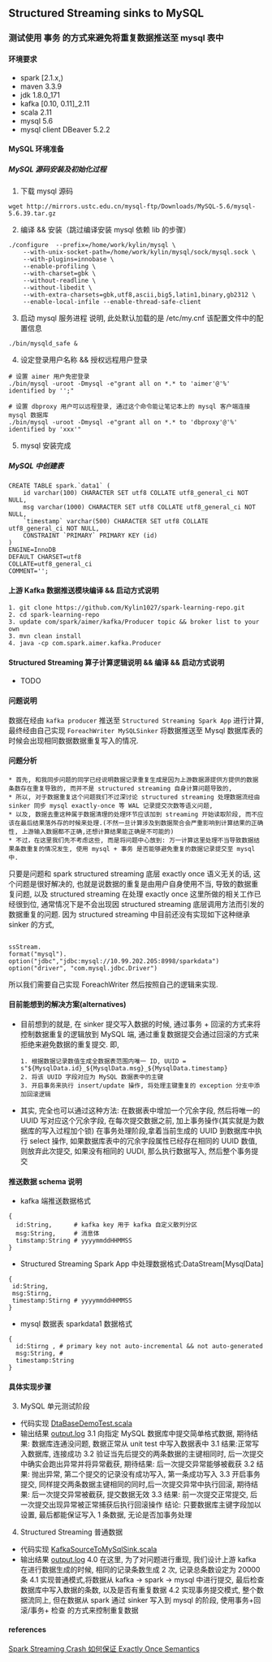 ## Structured Streaming sinks to MySQL 

### 测试使用 事务 的方式来避免将重复数据推送至 mysql 表中
#### 环境要求
* spark [2.1.x,)
* maven 3.3.9 
* jdk 1.8.0_171
* kafka [0.10, 0.11]_2.11
* scala 2.11 
* mysql 5.6 
* mysql client DBeaver 5.2.2 

#### MySQL 环境准备
##### MySQL 源码安装及初始化过程
1. 下载 mysql 源码
```
wget http://mirrors.ustc.edu.cn/mysql-ftp/Downloads/MySQL-5.6/mysql-5.6.39.tar.gz
```
2. 编译 && 安装（跳过编译安装 mysql 依赖 lib 的步骤）
```
./configure  --prefix=/home/work/kylin/mysql \
    --with-unix-socket-path=/home/work/kylin/mysql/sock/mysql.sock \
    --with-plugins=innobase \
    --enable-profiling \
    --with-charset=gbk \
    --without-readline \
    --without-libedit \
    --with-extra-charsets=gbk,utf8,ascii,big5,latin1,binary,gb2312 \
    --enable-local-infile --enable-thread-safe-client
```
3. 启动 mysql 服务进程
说明, 此处默认加载的是 /etc/my.cnf 该配置文件中的配置信息
```
./bin/mysqld_safe & 
```

4. 设定登录用户名称 && 授权远程用户登录
```
# 设置 aimer 用户免密登录
./bin/mysql -uroot -Dmysql -e"grant all on *.* to 'aimer'@'%' identified by '';"   

# 设置 dbproxy 用户可以远程登录, 通过这个命令能让笔记本上的 mysql 客户端连接 mysql 数据库 
./bin/mysql -uroot -Dmysql -e"grant all on *.* to 'dbproxy'@'%' identified by 'xxx'"
```
5. mysql 安装完成

##### MySQL 中创建表
```$xslt
CREATE TABLE spark.`data1` (
	id varchar(100) CHARACTER SET utf8 COLLATE utf8_general_ci NOT NULL,
	msg varchar(1000) CHARACTER SET utf8 COLLATE utf8_general_ci NOT NULL,
	`timestamp` varchar(500) CHARACTER SET utf8 COLLATE utf8_general_ci NOT NULL,
	CONSTRAINT `PRIMARY` PRIMARY KEY (id)
)
ENGINE=InnoDB
DEFAULT CHARSET=utf8
COLLATE=utf8_general_ci
COMMENT='';
```

#### 上游 Kafka 数据推送模块编译 && 启动方式说明
```$xslt
1. git clone https://github.com/Kylin1027/spark-learning-repo.git
2. cd spark-learning-repo 
3. update com/spark/aimer/kafka/Producer topic && broker list to your own 
3. mvn clean install
4. java -cp com.spark.aimer.kafka.Producer 
```

#### Structured Streaming 算子计算逻辑说明 && 编译 && 启动方式说明
* TODO 

#### 问题说明
数据在经由 ```kafka producer``` 推送至 ```Structured Streaming Spark App``` 进行计算, 最终经由自己实现 ```ForeachWriter MySQLSinker```
将数据推送至 Mysql 数据库表的时候会出现相同数据数据重复写入的情况. 

#### 问题分析

```
* 首先, 和我同步问题的同学已经说明数据记录重复生成是因为上游数据源提供方提供的数据条数存在重复导致的, 而并不是 structured streaming 自身计算问题导致的, 
* 所以, 对于数据重复这个问题我们不过深讨论 structured streaming 处理数据流经由 sinker 同步 mysql exactly-once 等 WAL 记录提交次数等语义问题,
* 以及, 数据去重这种属于数据清理的处理环节应该加到 streaming 开始读取阶段, 而不应该在最后结果落外存的时候来处理.(不然一旦计算涉及到数据聚合会严重影响到计算结果的正确性, 上游输入数据都不正确,还想计算结果能正确是不可能的)
* 不过，在这里我们先不考虑这些, 而是将问题中心放到: 万一计算这里处理不当导致数据结果条数重复的情况发生, 使用 mysql + 事务 是否能够避免重复的数据记录提交至 mysql 中.
```

只要是问题和 spark structured streaming 底层 exactly once 语义无关的话, 这个问题是很好解决的, 
也就是说数据的重复是由用户自身使用不当, 导致的数据重复问题, 以及 structured streaming 在处理 exactly once 这里所做的相关工作已经很到位, 
通常情况下是不会出现因 structured streaming 底层调用方法而引发的数据重复的问题. 
因为 structured streaming 中目前还没有实现如下这种继承 sinker 的方式, 

```$xslt

ssStream. 
format("mysql"). 
option("jdbc","jdbc:mysql://10.99.202.205:8998/sparkdata")
option("driver", "com.mysql.jdbc.Driver")

```
所以我们需要自己实现 ForeachWriter 然后按照自己的逻辑来实现. 


#### 目前能想到的解决方案(alternatives) 
* 目前想到的就是, 在 sinker 提交写入数据的时候, 通过事务 + 回滚的方式来将控制数据重复的逻辑放到 MySQL 端, 通过重复数据提交会通过回滚的方式来拒绝来避免数据的重复提交. 
  即, 
  ```
  1. 根据数据记录数值生成全数据表范围内唯一 ID, UUID = s"${MysqlData.id}_${MysqlData.msg}_${MysqlData.timestamp}
  2. 将该 UUID 字段对应为 MySQL 数据表中的主键
  3. 开启事务来执行 insert/update 操作, 将处理主键重复的 exception 分支中添加回滚逻辑
  ```
* 其实, 完全也可以通过这种方法: 在数据表中增加一个冗余字段, 然后将唯一的 UUID 写对应这个冗余字段, 在每次提交数据之前, 加上事务操作(其实就是为数据库的写入过程加个锁)
  在事务处理阶段,拿着当前生成的 UUID 到数据库中执行 select 操作, 如果数据库表中的冗余字段属性已经存在相同的 UUID 数值, 则放弃此次提交,
  如果没有相同的 UUDI, 那么执行数据写入, 然后整个事务提交
     
#### 推送数据 schema 说明

* kafka 端推送数据格式
```$xslt
{
  id:String,      # kafka key 用于 kafka 自定义散列分区
  msg:String,     # 消息体
  timstamp:String # yyyymmddHHMMSS
}
```

* Structured Streaming Spark App 中处理数据格式:DataStream[MysqlData]
```$xslt
{
 id:String, 
 msg:Stirng,
 timestamp:Stirng # yyyymmddHHMMSS
}
```
* mysql 数据表 sparkdata1 数据格式
```$xslt
{ 
  id:Stirng , # primary key not auto-incremental && not auto-generated 
  msg:String, #
  timestamp:String
}
```

#### 具体实现步骤
3. MySQL 单元测试阶段 
* 代码实现 [DtaBaseDemoTest.scala](https://github.com/Kylin1027/spark-learning-repo/blob/master/src/test/scala/com/spark/aimer/tests/DataBaseDemoTest.scala)
* 输出结果 [output.log](https://github.com/Kylin1027/spark-learning-repo/blob/master/src/test/logs/output.log)
3.1 向指定 MySQL 数据库中提交简单格式数据, 期待结果: 数据库连通没问题, 数据正常从 unit test 中写入数据表中
3.1 结果:正常写入数据库, 连接成功
3.2 验证当先后提交的两条数据的主键相同时, 后一次提交中确实会跑出异常并将异常截获, 期待结果: 后一次提交异常能够被截获
3.2 结果: 抛出异常, 第二个提交的记录没有成功写入, 第一条成功写入
3.3 开启事务提交, 同样提交两条数据主键相同的同时,后一次提交异常中执行回滚, 期待结果: 后一次提交异常被截获, 提交数据无效
3.3 结果: 前一次提交正常提交, 后一次提交出现异常被正常捕获后执行回滚操作
结论: 只要数据库主键字段加以设置, 最后都能保证写入 1 条数据, 无论是否加事务处理

4. Structured Streaming 普通数据
* 代码实现 [KafkaSourceToMySqlSink.scala](https://github.com/Kylin1027/spark-learning-repo/blob/master/src/main/scala/com/spark/aimer/structured/sink/KafkaSourceToMySqlSink.scala)
* 输出结果 [output.log]()
4.0 在这里, 为了对问题进行重现, 我们设计上游 kafka 在进行数据生成的时候, 相同的记录条数生成 2 次, 记录总条数设定为 20000 条 
4.1 实现普通模式,将数据从 kafka -> spark -> mysql 中进行提交, 最后检查数据库中写入数据的条数, 以及是否有重复数据
4.2 实现事务提交模式, 整个数据流同上, 但在数据从 spark 通过 sinker 写入到 mysql 的阶段, 使用事务+回滚/事务+ 检查 的方式来控制重复数据 


#### references
[Spark Streaming Crash 如何保证 Exactly Once Semantics](https://www.jianshu.com/p/885505daab29)


